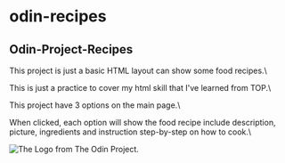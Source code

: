 # odin-recipes

## Odin-Project-Recipes

This project is just a basic HTML layout can show some food recipes.\

This is just a practice to cover my html skill that I've learned from TOP.\

This project have 3 options on the main page.\

When clicked, each option will show the food recipe include description, picture, ingredients and instruction step-by-step on how to cook.\

![The Logo from The Odin Project.](https://www.skillfinder.com.au/media/wysiwyg/the-odin-project-logo-skill-finder-partners-page.png)
